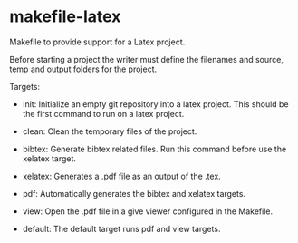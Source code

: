 makefile-latex
==============

Makefile to provide support for a Latex project.

Before starting a project the writer must define the filenames and source, temp and output folders for the project.

Targets:

- init: Initialize an empty git repository into a latex project. This should be the first command to run on a latex project.
  
- clean: Clean the temporary files of the project.
  
- bibtex: Generate bibtex related files. Run this command before use the xelatex target.

- xelatex: Generates a .pdf file as an output of the .tex.

- pdf: Automatically generates the bibtex and xelatex targets.

- view: Open the .pdf file in a give viewer configured in the Makefile.

- default: The default target runs pdf and view targets.
